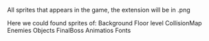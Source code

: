 All sprites that appears in the game, the extension will be in .png

Here we could found sprites of:
  Background
  Floor level
  CollisionMap
  Enemies
  Objects
  FinalBoss
  Animatios
  Fonts
  

